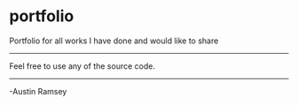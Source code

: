 # portfolio
Portfolio for all works I have done and would like to share

-----------------------------------------------------------

Feel free to use any of the source code.

-----------------------------------------------------------

-Austin Ramsey
